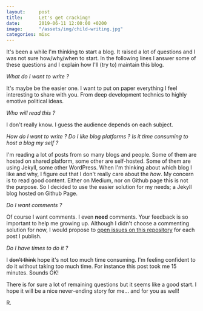 ```yaml
---
layout:     post
title:      Let's get cracking!
date:       2019-06-11 12:00:00 +0200
image:      "/assets/img/child-writing.jpg"
categories: misc
---
```


It's been a while I'm thinking to start a blog. It raised a lot of questions and I was not sure how/why/when to start.
In the following lines I answer some of these questions and I explain how I'll (try to) maintain this blog.
<!--more-->


_What do I want to write ?_

It's maybe be the easier one. I want to put on paper everything I feel interesting to share with you.
From deep development technics to highly emotive political ideas.


_Who will read this ?_

I don't really know. I guess the audience depends on each subject.


_How do I want to write ? Do I like blog platforms ? Is it time consuming to host a blog my self ?_

I'm reading a lot of posts from so many blogs and people. Some of them are hosted on shared platform, some other are self-hosted.
Some of them are using Jekyll, some other WordPress.
When I'm thinking about which blog I like and why, I figure out that I don't really care about the _how_.
My concern is to read good content. Either on Medium, nor on Github page this is not the purpose.
So I decided to use the easier solution for my needs; a Jekyll blog hosted on Github Page.


_Do I want comments ?_

Of course I want comments. I even **need** comments. Your feedback is so important to help me growing up.
Although I didn't choose a commenting solution for now, I would propose to [open issues on this repository](https://github.com/rmedaer/rmedaer.github.io/issues) for each post I publish.


_Do I have times to do it ?_

I ~~don't think~~ hope it's not too much time consuming. I'm feeling confident to do it without taking too much time. For instance this post took me 15 minutes. Sounds OK!


There is for sure a lot of remaining questions but it seems like a good start.
I hope it will be a nice never-ending story for me... and for you as well!

R.
